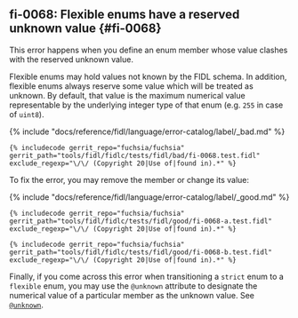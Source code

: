 ## fi-0068: Flexible enums have a reserved unknown value {#fi-0068}

<!-- TODO(fxbug.dev/110399): Update this example when renaming @unknown
     to @unknown_for_transitioning_strict_to_flexible -->

This error happens when you define an enum member whose value clashes with the
reserved unknown value.

Flexible enums may hold values not known by the FIDL schema. In addition,
flexible enums always reserve some value which will be treated as unknown.
By default, that value is the maximum numerical value representable by the
underlying integer type of that enum (e.g. `255` in case of `uint8`).

{% include "docs/reference/fidl/language/error-catalog/label/_bad.md" %}

```fidl
{% includecode gerrit_repo="fuchsia/fuchsia" gerrit_path="tools/fidl/fidlc/tests/fidl/bad/fi-0068.test.fidl" exclude_regexp="\/\/ (Copyright 20|Use of|found in).*" %}
```

To fix the error, you may remove the member or change its value:

{% include "docs/reference/fidl/language/error-catalog/label/_good.md" %}

```fidl
{% includecode gerrit_repo="fuchsia/fuchsia" gerrit_path="tools/fidl/fidlc/tests/fidl/good/fi-0068-a.test.fidl" exclude_regexp="\/\/ (Copyright 20|Use of|found in).*" %}
```

```fidl
{% includecode gerrit_repo="fuchsia/fuchsia" gerrit_path="tools/fidl/fidlc/tests/fidl/good/fi-0068-b.test.fidl" exclude_regexp="\/\/ (Copyright 20|Use of|found in).*" %}
```

Finally, if you come across this error when transitioning a `strict` enum to a
`flexible` enum, you may use the `@unknown` attribute to designate the numerical
value of a particular member as the unknown value. See [`@unknown`][unknown].

[unknown]: /docs/reference/fidl/language/attributes.md#unknown
